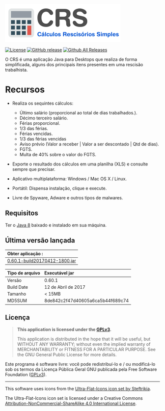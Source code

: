 ![CRS](src/br/edu/tglima/resource/imgs/CRS-LogoHeader.png)

[![License](https://img.shields.io/github/license/tglima/CRS.svg)](LICENSE)
[![GitHub release](https://img.shields.io/github/release/tglima/CRS.svg)](https://github.com/tglima/CRS/releases/download/v0.60.1/0.60.1-build20170412-1800.jar)
[![Github All Releases](https://img.shields.io/github/downloads/tglima/CRS/total.svg)](https://github.com/tglima/CRS/releases/)

O CRS é uma aplicação Java para Desktops que realiza de forma simplificada, alguns dos principais itens presentes em uma rescisão trabalhista.

# Recursos
* Realiza os sequintes cálculos:
  * Último salário (proporcional ao total de dias trabalhados.).
  * Décimo terceiro salário.
  * Férias proporcional.
  * 1/3 das férias.
  * Férias vencidas.
  * 1/3 das férias vencidas
  * Aviso prévio (Valor a receber | Valor a ser descontado | Qtd de dias).
  * FGTS.
  * Multa de 40% sobre o valor do FGTS.

* Exporte o resultado dos cálculos em uma planilha (XLS) e consulte sempre que precisar.
* Aplicativo multiplataforma: Windows / Mac OS X / Linux.
* Portátil: Dispensa instalação, clique e execute.
* Livre de Spyware, Adware e outros tipos de malwares.

## Requisitos
Ter o [Java 8](https://www.java.com/en/download/) baixado e instalado em sua máquina.



## Última versão lançada

| Obter aplicação :                                |  
|:-------------------------------------------------|
| [0.60.1-build20170412-1800.jar](releases/download/v0.60.1/0.60.1-build20170412-1800.jar)                                       |


| Tipo de arquivo    | Executável jar                    |
|:-------------------|:----------------------------------|
| Versão             | 0.60.1                            |
| Build Date         | 12 de Abril de 2017               |  
| Tamanho            | < 15MB                            |
| MD5SUM             | 8de842c2f47d40605a6ca5b44f689c74  |





## Licença

>**This application is licensed under the [GPLv3](http://www.gnu.org/licenses/gpl-3.0.html).** <p>
This application is distributed in the hope that it will be useful, but WITHOUT ANY WARRANTY; without even the implied warranty of MERCHANTABILITY or FITNESS FOR A PARTICULAR PURPOSE. See the GNU General Public License for more details.

Este programa é software livre: você pode redistribuí-lo e / ou modificá-lo sob os termos da Licença Pública Geral GNU publicada pela Free Software Foundation ([GPLv3](http://www.gnu.org/licenses/gpl-3.0.html)).

-----

This software uses icons from the [Ultra-Flat-Icons icon set by Steftrikia](steftrikia@gmail.com).

The Ultra-Flat-Icons icon set is licensed under a Creative Commons [Attribution-NonCommercial-ShareAlike 4.0 International License](https://creativecommons.org/licenses/by-nc-sa/4.0).
